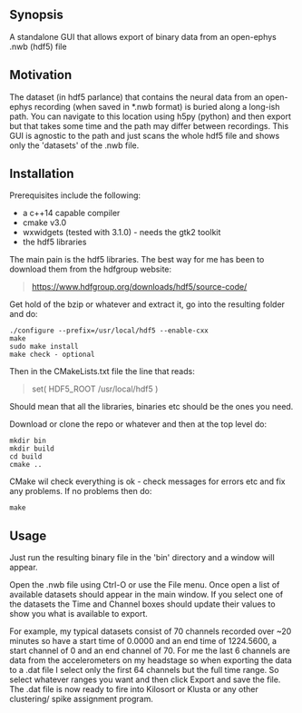 ## Synopsis

A standalone GUI that allows export of binary data from an open-ephys .nwb (hdf5) file

## Motivation

The dataset (in hdf5 parlance) that contains the neural data from an open-ephys recording
(when saved in *.nwb format) is buried along a long-ish path. You can navigate to this
location using h5py (python) and then export but that takes some time and the path may differ
between recordings. This GUI is agnostic to the path and just scans the whole hdf5 file and
shows only the 'datasets' of the .nwb file.

## Installation

Prerequisites include the following:

* a c++14 capable compiler
* cmake v3.0
* wxwidgets (tested with 3.1.0) - needs the gtk2 toolkit
* the hdf5 libraries

The main pain is the hdf5 libraries. The best way for me has been to download them from the hdfgroup
website:

> https://www.hdfgroup.org/downloads/hdf5/source-code/

Get hold of the bzip or whatever and extract it, go into the resulting folder and do:

```
./configure --prefix=/usr/local/hdf5 --enable-cxx
make
sudo make install
make check - optional
```

Then in the CMakeLists.txt file the line that reads:

> set( HDF5_ROOT  /usr/local/hdf5 )

Should mean that all the libraries, binaries etc should be the ones you need.

Download or clone the repo or whatever and then at the top level do:

```
mkdir bin
mkdir build
cd build
cmake ..
```

CMake wil check everything is ok - check messages for errors etc and fix any problems.
If no problems then do:

```
make
```

## Usage

Just run the resulting binary file in the 'bin' directory and a window will appear.

Open the .nwb file using Ctrl-O or use the File menu. Once open a list of available
datasets should appear in the main window. If you select one of the datasets the Time
and Channel boxes should update their values to show you what is available to export.

For example, my typical datasets consist of 70 channels recorded over ~20 minutes so have a
start time of 0.0000 and an end time of 1224.5600, a start channel of 0 and an end channel of 70.
For me the last 6 channels are data from the accelerometers on my headstage so when exporting
the data to a .dat file I select only the first 64 channels but the full time range. So select
whatever ranges you want and then click Export and save the file. The .dat file is now ready to
fire into Kilosort or Klusta or any other clustering/ spike assignment program.